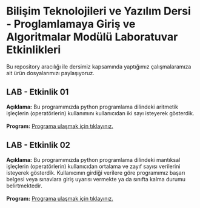 # Bilişim Teknolojileri ve Yazılım Dersi - Proglamlamaya Giriş ve Algoritmalar Modülü Laboratuvar Etkinlikleri
Bu repository aracılığı ile dersimiz kapsamında yaptığımız çalışmalaramıza ait ürün dosyalarımızı paylaşıyoruz.
## LAB - Etkinlik 01
**Açıklama:** Bu programımızda python programlama dilindeki aritmetik işleçlerin (operatörlerin) kullanımını kullanıcıdan iki sayı isteyerek gösterdik.<br><br>
**Program:** [Programa ulaşmak için tıklayınız.](https://github.com/Haktan-AKCAY/PGA2028C/blob/main/lab01_aritmetikIslecler.py)

## LAB - Etkinlik 02
**Açıklama:** Bu programımızda python programlama dilindeki mantıksal işleçlerin (operatörlerin) kullanıcıdan ortalama ve zayıf sayısı verilerini isteyerek gösterdik. Kullanıcının girdiği verilere göre programımız başarı belgesi veya sınavlara giriş uyarısı vermekte ya da sınıfta kalma durumu belirtmektedir.<br><br>
**Program:** [Programa ulaşmak için tıklayınız.](https://github.com/Haktan-AKCAY/PGA2028C/blob/main/lab02_mantiksalIslecler.py)
